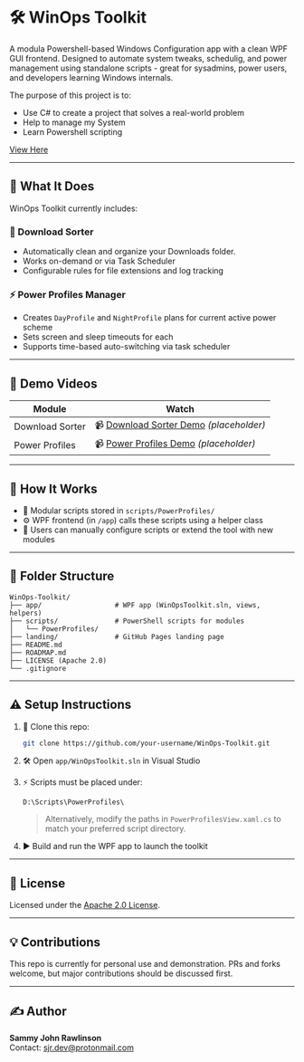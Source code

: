 # 🛠️ WinOps Toolkit

A modula Powershell-based Windows Configuration app with a clean
WPF GUI frontend. Designed to automate system tweaks, schedulig, and power management using standalone scripts - great for sysadmins, power users, and developers learning Windows internals.

The purpose of this project is to:
- Use C# to create a project that solves a real-world problem
- Help to manage my System
- Learn Powershell scripting

[View Here](https://sammy-john.github.io/WinOps-Toolkit/)

---

## 🚀 What It Does

WinOps Toolkit currently includes:

### 📁 Download Sorter
- Automatically clean and organize your Downloads folder.
- Works on-demand or via Task Scheduler
- Configurable rules for file extensions and log tracking

### ⚡ Power Profiles Manager
- Creates `DayProfile` and `NightProfile` plans for current active power scheme
- Sets screen and sleep timeouts for each
- Supports time-based auto-switching via task scheduler

---

## 🎥 Demo Videos

| Module           | Watch                                                   |
|------------------|----------------------------------------------------------|
| Download Sorter  | 📹 [Download Sorter Demo](#) *(placeholder)*             |
| Power Profiles   | 📹 [Power Profiles Demo](#) *(placeholder)*              |

---

## 🧩 How It Works

- 🧠 Modular scripts stored in `scripts/PowerProfiles/`
- ⚙️ WPF frontend (in `/app`) calls these scripts using a helper class
- 🧭 Users can manually configure scripts or extend the tool with new modules

---

## 📂 Folder Structure

```plaintext
WinOps-Toolkit/
├── app/                  # WPF app (WinOpsToolkit.sln, views, helpers)
├── scripts/              # PowerShell scripts for modules
│   └── PowerProfiles/
├── landing/              # GitHub Pages landing page
├── README.md
├── ROADMAP.md
├── LICENSE (Apache 2.0)
└── .gitignore
```

---

## ⚠️ Setup Instructions

1. 🧪 Clone this repo:
   ```bash
   git clone https://github.com/your-username/WinOps-Toolkit.git
   ```

2. 🛠 Open `app/WinOpsToolkit.sln` in Visual Studio

3. ⚡ Scripts must be placed under:
   ```
   D:\Scripts\PowerProfiles\
   ```

   > Alternatively, modify the paths in `PowerProfilesView.xaml.cs` to match your preferred script directory.

4. ▶️ Build and run the WPF app to launch the toolkit

---

## 🔐 License

Licensed under the [Apache 2.0 License](LICENSE).

---

## 💡 Contributions

This repo is currently for personal use and demonstration. PRs and forks welcome, but major contributions should be discussed first.

---

## ✍️ Author

**Sammy John Rawlinson**  
Contact: [sjr.dev@protonmail.com](sjr.dev@protonmail.com)
